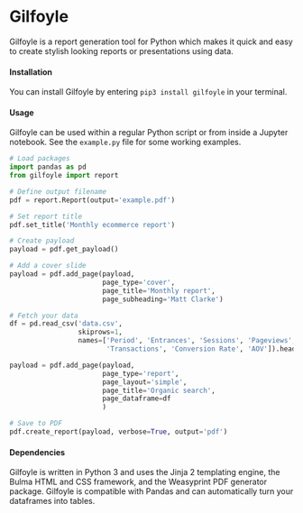 # Gilfoyle
Gilfoyle is a report generation tool for Python which makes it quick and easy to create stylish looking reports or presentations using data. 

#### Installation
You can install Gilfoyle by entering `pip3 install gilfoyle` in your terminal. 

#### Usage
Gilfoyle can be used within a regular Python script or from inside a Jupyter notebook. See the `example.py`
file for some working examples. 

```python
# Load packages
import pandas as pd
from gilfoyle import report

# Define output filename
pdf = report.Report(output='example.pdf')

# Set report title
pdf.set_title('Monthly ecommerce report')

# Create payload
payload = pdf.get_payload()

# Add a cover slide
payload = pdf.add_page(payload,
                       page_type='cover',
                       page_title='Monthly report',
                       page_subheading='Matt Clarke')

# Fetch your data
df = pd.read_csv('data.csv', 
                 skiprows=1,
                 names=['Period', 'Entrances', 'Sessions', 'Pageviews',
                        'Transactions', 'Conversion Rate', 'AOV']).head(13)

payload = pdf.add_page(payload,
                       page_type='report',
                       page_layout='simple',
                       page_title='Organic search',
                       page_dataframe=df
                       )

# Save to PDF
pdf.create_report(payload, verbose=True, output='pdf')
```


#### Dependencies

Gilfoyle is written in Python 3 and uses the Jinja 2 templating engine, the Bulma HTML and CSS framework, and the Weasyprint PDF generator package. Gilfoyle is compatible with Pandas and can automatically turn your dataframes into tables. 

